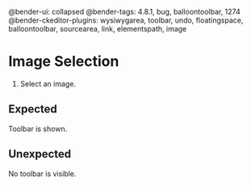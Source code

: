 @bender-ui: collapsed
@bender-tags: 4.8.1, bug, balloontoolbar, 1274
@bender-ckeditor-plugins: wysiwygarea, toolbar, undo, floatingspace, balloontoolbar, sourcearea, link, elementspath, image

# Image Selection

1. Select an image.

## Expected

Toolbar is shown.

## Unexpected

No toolbar is visible.